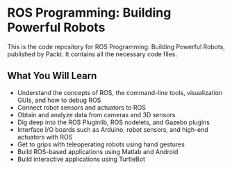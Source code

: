 # ROS Programming: Building Powerful Robots
This is the code repository for ROS Programming: Building Powerful Robots, published by Packt. It contains all the necessary code files.

## What You Will Learn
* Understand the concepts of ROS, the command-line tools, visualization GUIs, and how to debug ROS
* Connect robot sensors and actuators to ROS
* Obtain and analyze data from cameras and 3D sensors
* Dig deep into the ROS Pluginlib, ROS nodelets, and Gazebo plugins
* Interface I/O boards such as Arduino, robot sensors, and high-end actuators with ROS
* Get to grips with teleoperating robots using hand gestures
* Build ROS-based applications using Matlab and Android
* Build interactive applications using TurtleBot
